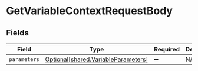 # GetVariableContextRequestBody


## Fields

| Field                                                                                | Type                                                                                 | Required                                                                             | Description                                                                          |
| ------------------------------------------------------------------------------------ | ------------------------------------------------------------------------------------ | ------------------------------------------------------------------------------------ | ------------------------------------------------------------------------------------ |
| `parameters`                                                                         | [Optional[shared.VariableParameters]](undefined/models/shared/variableparameters.md) | :heavy_minus_sign:                                                                   | N/A                                                                                  |
